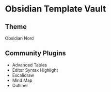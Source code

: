 # Obsidian Template Vault

## Theme

Obsidian Nord

## Community Plugins

+ Advanced Tables
+ Editor Syntax Highlight
+ Excalidraw
+ Mind Map
+ Outliner
